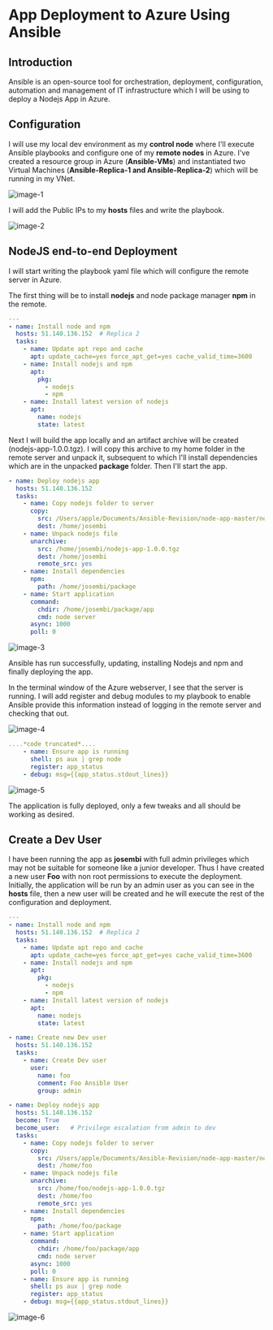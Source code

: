 # App Deployment to Azure Using Ansible

## Introduction

Ansible is an open-source tool for orchestration, deployment, configuration, automation and management of IT infrastructure which I will be using to deploy a Nodejs App in Azure.

## Configuration

I will use my local dev environment as my **control node** where I'll execute Ansible playbooks and configure one of my **remote nodes** in Azure. I've created a resource group in Azure (**Ansible-VMs**) and instantiated two Virtual Machines (**Ansible-Replica-1 and Ansible-Replica-2**) which will be running in my VNet.

![image-1](./images/image-1.png)

I will add the Public IPs to my **hosts** files and write the playbook.

![image-2](./images/image-2.png)

## NodeJS end-to-end Deployment

I will start writing the playbook yaml file which will configure the remote server in Azure.

The first thing will be to install **nodejs** and node package manager **npm** in the remote.

```yaml
---
- name: Install node and npm
  hosts: 51.140.136.152  # Replica 2
  tasks:
    - name: Update apt repo and cache
      apt: update_cache=yes force_apt_get=yes cache_valid_time=3600
    - name: Install nodejs and npm
      apt:
        pkg:
          - nodejs
          - npm
    - name: Install latest version of nodejs
      apt:
        name: nodejs
        state: latest

```

Next I will build the app locally and an artifact archive will be created (nodejs-app-1.0.0.tgz). I will copy this archive to my home folder in the remote server and unpack it, subsequent to which I'll install dependencies which are in the unpacked **package** folder. Then I'll start the app.

```yaml
- name: Deploy nodejs app
  hosts: 51.140.136.152
  tasks:
    - name: Copy nodejs folder to server
      copy:
        src: /Users/apple/Documents/Ansible-Revision/node-app-master/nodejs-app-1.0.0.tgz
        dest: /home/josembi
    - name: Unpack nodejs file
      unarchive:
        src: /home/josembi/nodejs-app-1.0.0.tgz
        dest: /home/josembi
        remote_src: yes
    - name: Install dependencies
      npm:
        path: /home/josembi/package
    - name: Start application
      command:
        chdir: /home/josembi/package/app
        cmd: node server
      async: 1000
      poll: 0
```

![image-3](./images/image-3.png)

Ansible has run successfully, updating, installing Nodejs and npm and finally deploying the app.

In the terminal window of the Azure webserver, I see that the server is running. I will add register and debug modules to my playbook to enable Ansible provide this information instead of logging in the remote server and checking that out.

![image-4](./images/image-4.png)

```yaml
....*code truncated*....
    - name: Ensure app is running
      shell: ps aux | grep node
      register: app_status
    - debug: msg={{app_status.stdout_lines}}
```

![image-5](./images/image-5.png)

The application is fully deployed, only a few tweaks and all should be working as desired.

## Create a Dev User 

I have been running the app as **josembi** with full admin privileges which may not be suitable for someone like a junior developer. Thus I have created a new user **Foo** with non root permissions to execute the deployment. Initially, the application will be run by an admin user as you can see in the **hosts** file, then a new user will be created and he will execute the rest of the configuration and deployment.

```yaml
---
- name: Install node and npm
  hosts: 51.140.136.152  # Replica 2
  tasks:
    - name: Update apt repo and cache
      apt: update_cache=yes force_apt_get=yes cache_valid_time=3600
    - name: Install nodejs and npm
      apt:
        pkg:
          - nodejs
          - npm
    - name: Install latest version of nodejs
      apt:
        name: nodejs
        state: latest

- name: Create new Dev user
  hosts: 51.140.136.152
  tasks:
    - name: Create Dev user
      user:
        name: foo
        comment: Foo Ansible User
        group: admin

- name: Deploy nodejs app
  hosts: 51.140.136.152
  become: True
  become_user:   # Privilege escalation from admin to dev
  tasks:
    - name: Copy nodejs folder to server
      copy:
        src: /Users/apple/Documents/Ansible-Revision/node-app-master/nodejs-app-1.0.0.tgz
        dest: /home/foo
    - name: Unpack nodejs file
      unarchive:
        src: /home/foo/nodejs-app-1.0.0.tgz
        dest: /home/foo
        remote_src: yes
    - name: Install dependencies
      npm:
        path: /home/foo/package
    - name: Start application
      command:
        chdir: /home/foo/package/app
        cmd: node server
      async: 1000
      poll: 0
    - name: Ensure app is running
      shell: ps aux | grep node
      register: app_status
    - debug: msg={{app_status.stdout_lines}}
```

![image-6](./images/image-6.png)

